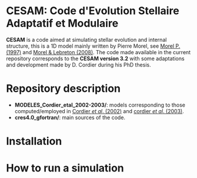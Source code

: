 # CESAM: Code d'Evolution Stellaire Adaptatif et Modulaire

**CESAM** is a code aimed at simulating stellar evolution and internal structure, this is a 1D
model mainly written by Pierre Morel, see [Morel P. (1997)](https://ui.adsabs.harvard.edu/abs/1997A%26AS..124..597M%2F/abstract) 
and [Morel & Lebreton (2008)](https://ui.adsabs.harvard.edu/abs/2008Ap%26SS.316...61M/abstract). The code made available
in the current repository corresponds to the **CESAM version 3.2** with some adaptations and development made by
D. Cordier during his PhD thesis. 

# Repository description

 - **MODELES_Cordier_etal_2002-2003/**: models corresponding to those computed/employed in 
   [Cordier *et al*. (2002)](https://ui.adsabs.harvard.edu/abs/2002A%26A...392..169C/abstract) and 
   [cordier *et al*. (2003)](https://ui.adsabs.harvard.edu/abs/2003A%26A...409..491C/abstract).
 - **cres4.0_gfortran/**: main sources of the code.
 
# Installation

# How to run a simulation
